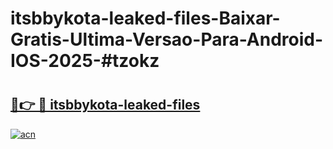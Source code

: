 # itsbbykota-leaked-files-Baixar-Gratis-Ultima-Versao-Para-Android-IOS-2025-#tzokz

# <h2><a href="https://ainizakaria.my?title=itsbbykota-leaked-files&ref=24M">🔗👉 🔴 itsbbykota-leaked-files</a></h2>

[![acn](https://github.com/user-attachments/assets/0f9c940e-d8b0-45ae-aac7-cd30a18b3e1c)](https://ainizakaria.my?title=itsbbykota-leaked-files&ref=24M)

